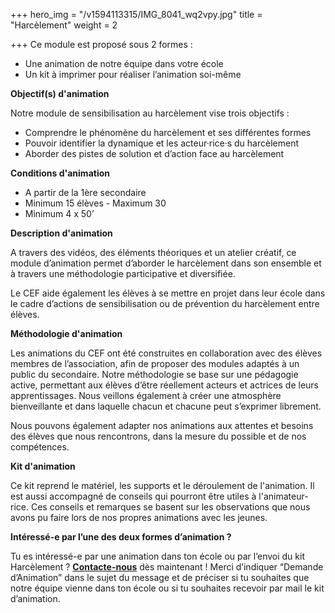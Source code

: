 +++
hero_img = "/v1594113315/IMG_8041_wq2vpy.jpg"
title = "Harcèlement"
weight = 2

+++
Ce module est proposé sous 2 formes :

* Une animation de notre équipe dans votre école
* Un kit à imprimer pour réaliser l’animation soi-même

**Objectif(s) d'animation**

Notre module de sensibilisation au harcèlement vise trois objectifs :

* Comprendre le phénomène du harcèlement et ses différentes formes
* Pouvoir identifier la dynamique et les acteur·rice·s du harcèlement
* Aborder des pistes de solution et d’action face au harcèlement

**Conditions d'animation**

* A partir de la 1ère secondaire
* Minimum 15 élèves - Maximum 30
* Minimum 4 x 50’

**Description d'animation**

A travers des vidéos, des éléments théoriques et un atelier créatif, ce module d’animation permet d’aborder le harcèlement dans son ensemble et à travers une méthodologie participative et diversifiée.

Le CEF aide également les élèves à se mettre en projet dans leur école dans le cadre d’actions de sensibilisation ou de prévention du harcèlement entre élèves.

**Méthodologie d'animation**

Les animations du CEF ont été construites en collaboration avec des élèves membres de l’association, afin de proposer des modules adaptés à un public du secondaire. Notre méthodologie se base sur une pédagogie active, permettant aux élèves d’être réellement acteurs et actrices de leurs apprentissages. Nous veillons également à créer une atmosphère bienveillante et dans laquelle chacun et chacune peut s’exprimer librement.

Nous pouvons également adapter nos animations aux attentes et besoins des élèves que nous rencontrons, dans la mesure du possible et de nos compétences.

**Kit d'animation**

Ce kit reprend le matériel, les supports et le déroulement de l'animation. Il est aussi accompagné de conseils qui pourront être utiles à l'animateur-rice. Ces conseils et remarques se basent sur les observations que nous avons pu faire lors de nos propres animations avec les jeunes.

**Intéressé-e par l’une des deux formes d’animation ?**

Tu es intéressé-e par une animation dans ton école ou par l’envoi du kit Harcèlement ? [**Contacte-nous**](https://ml7gngfqrf-cbg.instant.forestry.io/contact) dès maintenant ! Merci d’indiquer “Demande d’Animation” dans le sujet du message et de préciser si tu souhaites que notre équipe vienne dans ton école ou si tu souhaites recevoir par mail le kit d’animation.